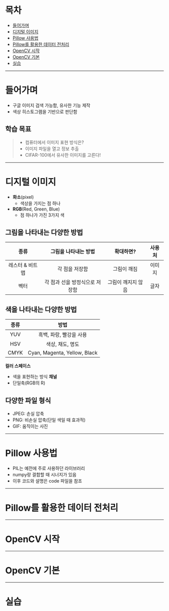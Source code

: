 # 목차
- [들어가며](#들어가며)
- [디지털 이미지](#디지털-이미지)
- [Pillow 사용법](#Pillow-사용법)
- [Pillow를 활용한 데이터 전처리](#Pillow를-활용한-데이터-전처리)
- [OpenCV 시작](#OpenCV-시작)
- [OpenCV 기본](#OpenCV-기본)
- [실습](#실습)
---
# 들어가며
- 구글 이미지 검색 가능함, 유사한 기능 제작
- 색상 히스토그램을 기반으로 판단함
## 학습 목표
> - 컴퓨터에서 이미지 표현 방식은?
> - 이미지 파일을 열고 정보 추출
> - CIFAR-100에서 유사한 이미지를 고른다!
---
# 디지털 이미지
- **화소**(pixel)
    - 색상을 가지는 점 하나
- **RGB**(Red, Green, Blue)
    - 점 하나가 가진 3가지 색
## 그림을 나타내는 다양한 방법
|종류|그림을 나타내는 방법|확대하면?|사용처|
|:---:|:---:|:---:|:---:|
|레스터 & 비트맵|각 점을 저장함|그림이 깨짐|이미지|
|벡터|각 점과 선을 방정식으로 저장함|그림이 깨지지 않음|글자|

## 색을 나타내는 다양한 방법
|종류|방법|
|:---:|:---:|
|YUV|흑백, 파랑, 빨강을 사용|
|HSV|색상, 채도, 명도|
|CMYK|Cyan, Magenta, Yellow, Black|

**컬러 스페이스**
- 색을 표현하는 방식
**채널**
- 단일축(RGB의 R)

## 다양한 파일 형식
- JPEG: 손실 압축
- PNG: 비손실 압축(단일 색일 때 효과적)
- GIF: 움직이는 사진
---
# Pillow 사용법
- PIL는 예전에 주로 사용하던 라이브러리
- numpy랑 결합할 때 시너지가 있음
- 이후 코드와 설명은 code 파일을 참조
---
# Pillow를 활용한 데이터 전처리
---
# OpenCV 시작
---
# OpenCV 기본
---
# 실습